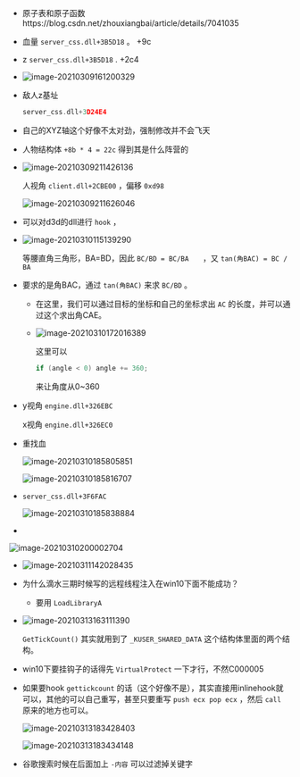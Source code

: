 + 原子表和原子函数https://blog.csdn.net/zhouxiangbai/article/details/7041035

+ 血量 `server_css.dll+3B5D18` 。 +9c

+ z `server_css.dll+3B5D18` . +2c4

+ ![image-20210309161200329](C:\Users\雨初\AppData\Roaming\Typora\typora-user-images\image-20210309161200329.png)

+ 敌人z基址

  ```c
  server_css.dll+3D24E4
  ```

+ 自己的XYZ轴这个好像不太对劲，强制修改并不会飞天

+ 人物结构体 `+8b * 4 = 22c` 得到其是什么阵营的

+ ![image-20210309211426136](https://cdn.jsdelivr.net/gh/smallzhong/picgo-pic-bed/image-20210309211426136.png)

  人视角 `client.dll+2CBE00` ，偏移 `0xd98`

  ![image-20210309211626046](https://cdn.jsdelivr.net/gh/smallzhong/picgo-pic-bed/image-20210309211626046.png)

+ 可以对d3d的dll进行 `hook` ，

+ ![image-20210310115139290](https://cdn.jsdelivr.net/gh/smallzhong/picgo-pic-bed/image-20210310115139290.png)

  等腰直角三角形，BA=BD，因此 `BC/BD = BC/BA	` ，又 `tan(角BAC) = BC / BA`

+ 要求的是角BAC，通过 `tan(角BAC)` 来求 `BC/BD` 。

  + 在这里，我们可以通过目标的坐标和自己的坐标求出 `AC` 的长度，并可以通过这个求出角CAE。
  
  + ![image-20210310172016389](https://cdn.jsdelivr.net/gh/smallzhong/picgo-pic-bed/image-20210310172016389.png)
  
    这里可以
  
    ```cpp
    if (angle < 0) angle += 360;
    ```
  
    来让角度从0~360
  
+ y视角 `engine.dll+326EBC` 

  x视角 `engine.dll+326EC0`

+ 重找血

  ![image-20210310185805851](https://cdn.jsdelivr.net/gh/smallzhong/picgo-pic-bed/image-20210310185805851.png)

  ![image-20210310185816707](https://cdn.jsdelivr.net/gh/smallzhong/picgo-pic-bed/image-20210310185816707.png)

+ `server_css.dll+3F6FAC` 

  ![image-20210310185838884](https://cdn.jsdelivr.net/gh/smallzhong/picgo-pic-bed/image-20210310185838884.png)

+ 

![image-20210310200002704](https://cdn.jsdelivr.net/gh/smallzhong/picgo-pic-bed/image-20210310200002704.png)

+ ![image-20210311142028435](https://cdn.jsdelivr.net/gh/smallzhong/picgo-pic-bed/image-20210311142028435.png)

+ 为什么滴水三期时候写的远程线程注入在win10下面不能成功？

  + 要用 `LoadLibraryA`

+ ![image-20210313163111390](https://cdn.jsdelivr.net/gh/smallzhong/picgo-pic-bed/image-20210313163111390.png)

  `GetTickCount()` 其实就用到了 `_KUSER_SHARED_DATA` 这个结构体里面的两个结构。

+ win10下要挂钩子的话得先 `VirtualProtect` 一下才行，不然C000005

+ 如果要hook `gettickcount` 的话（这个好像不是），其实直接用inlinehook就可以，其他的可以自己重写，甚至只要重写 `push ecx pop ecx` ，然后 `call` 原来的地方也可以。

  ![image-20210313183428403](https://cdn.jsdelivr.net/gh/smallzhong/picgo-pic-bed/image-20210313183428403.png)

  ![image-20210313183434148](https://cdn.jsdelivr.net/gh/smallzhong/picgo-pic-bed/image-20210313183434148.png)

+ 谷歌搜索时候在后面加上 `-内容` 可以过滤掉关键字